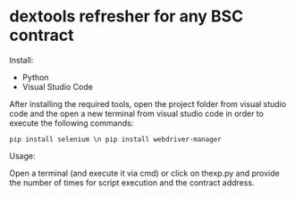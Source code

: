 # dextools refresher for any BSC contract

Install:

- Python
- Visual Studio Code

After installing the required tools, open the project folder from visual studio code and the open a new terminal from visual studio code in order to execute the following commands:

``
pip install selenium \n
pip install webdriver-manager
``

Usage:

Open a terminal (and execute it via cmd) or click on thexp.py and provide the number of times for script execution and the contract address.
